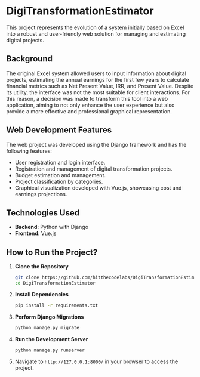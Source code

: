 # DigiTransformationEstimator

This project represents the evolution of a system initially based on Excel into a robust and user-friendly web solution for managing and estimating digital projects.

## Background

The original Excel system allowed users to input information about digital projects, estimating the annual earnings for the first few years to calculate financial metrics such as Net Present Value, IRR, and Present Value. Despite its utility, the interface was not the most suitable for client interactions. For this reason, a decision was made to transform this tool into a web application, aiming to not only enhance the user experience but also provide a more effective and professional graphical representation.

## Web Development Features

The web project was developed using the Django framework and has the following features:

- User registration and login interface.
- Registration and management of digital transformation projects.
- Budget estimation and management.
- Project classification by categories.
- Graphical visualization developed with Vue.js, showcasing cost and earnings projections.

## Technologies Used

- **Backend**: Python with Django
- **Frontend**: Vue.js

## How to Run the Project?

1. **Clone the Repository**
   ```bash
   git clone https://github.com/hitthecodelabs/DigiTransformationEstimator.git
   cd DigiTransformationEstimator
   ```

2. **Install Dependencies**
   ```bash
   pip install -r requirements.txt
   ```

3. **Perform Django Migrations**
   ```bash
   python manage.py migrate
   ```

4. **Run the Development Server**
   ```bash
   python manage.py runserver
   ```

5. Navigate to `http://127.0.0.1:8000/` in your browser to access the project.
